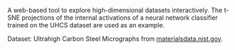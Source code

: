A web-based tool to explore high-dimensional datasets interactively. The t-SNE projections of the internal activations of a neural network classifier trained on the UHCS dataset are used as an example.

Dataset: Ultrahigh Carbon Steel Micrographs from [materialsdata.nist.gov](https://materialsdata.nist.gov/handle/11256/940).
